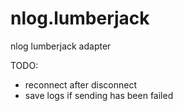 # nlog.lumberjack
nlog lumberjack adapter

TODO:
* reconnect after disconnect
* save logs if sending has been failed
